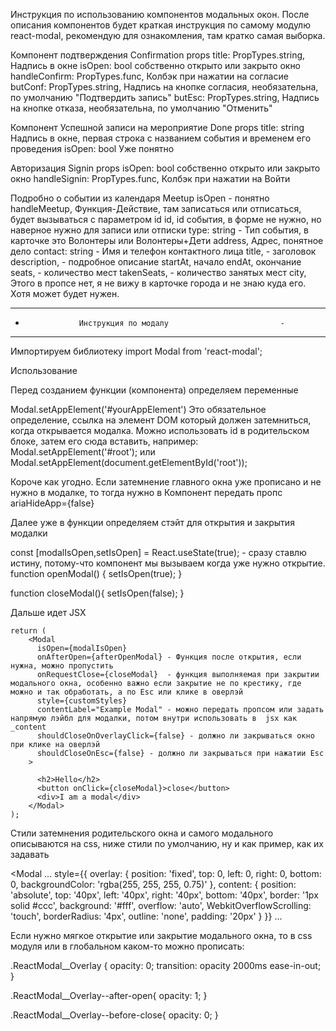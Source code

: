 Инструкция по использованию компонентов модальных окон.
После описания компонентов будет краткая инструкция по самому модулю react-modal, рекомендую для ознакомления, там кратко самая выборка.

Компонент подтверждения Confirmation 
props 
  title: PropTypes.string, Надпись в окне
  isOpen: bool  собственно открыто или закрыто окно
  handleConfirm: PropTypes.func, Колбэк при нажатии на согласие
  butConf: PropTypes.string, Надпись на кнопке согласия, необязательна, по умолчанию "Подтвердить запись"
  butEsc: PropTypes.string, Надпись на кнопке отказа, необязательна, по умолчанию "Отменить"

Компонент Успешной записи на мероприятие Done
props
    title: string Надпись в окне, первая строка с названием события и временем его проведения
    isOpen: bool Уже понятно

Авторизация Signin
props
  isOpen: bool  собственно открыто или закрыто окно
  handleSignin: PropTypes.func, Колбэк при нажатии на Войти

Подробно о событии из календаря Meetup
isOpen  - понятно
  handleMeetup,  Функция-Действие, там записаться или отписаться, будет вызываться с параметром id
  id, id события, в форме не нужно, но наверное нужно для записи или отписки
  type: string  - Тип события, в карточке это Волонтеры или Волонтеры+Дети
  address, Адрес, понятное дело
  contact: string - Имя и телефон контактного лица
  title, - заголовок
  description, - подробное описание
  startAt, начало
  endAt, окончание
  seats, - количество мест
  takenSeats, - количество занятых мест
  city, Этого в пропсе нет, я не вижу в карточке города и не знаю куда его. Хотя может будет нужен.


----------------------------------------------------------------
-                 Инструкция по модалу                         -
----------------------------------------------------------------

Импортируем библиотеку
import Modal from 'react-modal';

Использование

Перед созданием функции (компонента) определяем переменные

Modal.setAppElement('#yourAppElement')
Это обязательное определение, ссылка на элемент DOM который должен затемниться, когда открывается модалка.
Можно использовать id в родительском блоке, затем его сюда вставить, например:
Modal.setAppElement('#root');
или
Modal.setAppElement(document.getElementById('root'));

Короче как угодно.
Если затемнение главного окна уже прописано и не нужно в модалке, то тогда нужно в Компонент передать пропс 
ariaHideApp={false}

Далее уже в функции определяем стэйт для открытия и закрытия модалки

  const [modalIsOpen,setIsOpen] = React.useState(true); - сразу ставлю истину, потому-что компонент мы вызываем когда уже нужно открытие. 
  function openModal() {
    setIsOpen(true);
  }

  function closeModal(){
    setIsOpen(false);
  }

Дальше идет JSX 

    return (
        <Modal
          isOpen={modalIsOpen}
          onAfterOpen={afterOpenModal} - Функция после открытия, если нужна, можно пропустить
          onRequestClose={closeModal}  - функция выполняемая при закрытии модального окна, особенно важно если закрытие не по крестику, где можно и так обработать, а по Esc или клике в оверлэй
          style={customStyles}
          contentLabel="Example Modal" - можно передать пропсом или задать напрямую лэйбл для модалки, потом внутри использовать в  jsx как _content
          shouldCloseOnOverlayClick={false} - должно ли закрываться окно при клике на оверлэй
          shouldCloseOnEsc={false} - должно ли закрываться при нажатии Esc
        >

          <h2>Hello</h2>
          <button onClick={closeModal}>close</button>
          <div>I am a modal</div>
        </Modal>
    );

Стили затемнения родительского окна и самого модального описываются на css, ниже стили по умолчанию, ну и как пример, как их задавать

<Modal
  ...
  style={{
    overlay: {
      position: 'fixed',
      top: 0,
      left: 0,
      right: 0,
      bottom: 0,
      backgroundColor: 'rgba(255, 255, 255, 0.75)'
    },
    content: {
      position: 'absolute',
      top: '40px',
      left: '40px',
      right: '40px',
      bottom: '40px',
      border: '1px solid #ccc',
      background: '#fff',
      overflow: 'auto',
      WebkitOverflowScrolling: 'touch',
      borderRadius: '4px',
      outline: 'none',
      padding: '20px'
    }
  }}
  ...
>
Если нужно мягкое открытие или закрытие модального окна, то в css модуля или в глобальном каком-то можно прописать:

.ReactModal__Overlay {
    opacity: 0;
    transition: opacity 2000ms ease-in-out;
}

.ReactModal__Overlay--after-open{
    opacity: 1;
}

.ReactModal__Overlay--before-close{
    opacity: 0;
}
